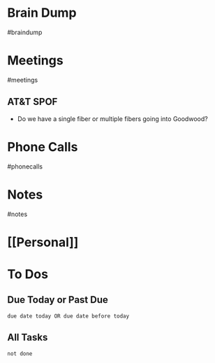 # Brain Dump
#braindump 

# Meetings
#meetings 
## AT&T SPOF 
- Do we have a single fiber or multiple fibers going into Goodwood?
# Phone Calls
#phonecalls 
# Notes
#notes

# [[Personal]]

# To Dos
## Due Today or Past Due
```tasks
due date today OR due date before today
```

## All Tasks
```tasks
not done
```